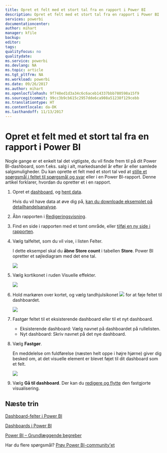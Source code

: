 ```yaml
---
title: Opret et felt med et stort tal fra en rapport i Power BI
description: Opret et felt med et stort tal fra en rapport i Power BI
services: powerbi
documentationcenter: 
author: mihart
manager: kfile
backup: 
editor: 
tags: 
qualityfocus: no
qualitydate: 
ms.service: powerbi
ms.devlang: NA
ms.topic: article
ms.tgt_pltfrm: NA
ms.workload: powerbi
ms.date: 09/26/2017
ms.author: mihart
ms.openlocfilehash: 9f748ed1d3a34c6c6aceb14337bbb780598a15f9
ms.sourcegitcommit: 99cc3b9cb615c2957dde6ca908a51238f129cebb
ms.translationtype: HT
ms.contentlocale: da-DK
ms.lasthandoff: 11/13/2017
---
```

# <a name="create-a-big-number-tile-from-a-power-bi-report"></a>Opret et felt med et stort tal fra en rapport i Power BI
Nogle gange er et enkelt tal det vigtigste, du vil finde frem til på dit Power BI-dashboard, som f.eks. salg i alt, markedsandel år efter år eller samlede salgsmuligheder. Du kan oprette et felt med et stort tal ved at [stille et spørgsmål i feltet til spørgsmål og svar](power-bi-visualization-big-number.md) eller i en Power BI-rapport. Denne artikel forklarer, hvordan du opretter et i en rapport.

1. Opret et [dashboard](service-dashboards.md), og [hent data](service-get-data.md).
   
   Hvis du vil have data at øve dig på, [kan du downloade eksemplet på detailhandelsanalyse](sample-retail-analysis.md). 
2. Åbn rapporten i [Redigeringsvisning](service-reading-view-and-editing-view.md).
3. Find en side i rapporten med et tomt område, eller [tilføj en ny side i rapporten](power-bi-report-add-page.md).
4. Vælg talfeltet, som du vil vise, i listen Felter.
   
   I dette eksempel skal du **åbne Store count** i tabellen **Store**. Power BI opretter et søjlediagram med det ene tal.
   
   ![](media/power-bi-visualization-big-number-report/pbi_rptnumbertilechart.png)
5. Vælg kortikonet i ruden Visuelle effekter.
   
   ![](media/power-bi-visualization-big-number-report/pbi_changechartcard.png)
6. Hold markøren over kortet, og vælg tandhjulsikonet ![](media/power-bi-visualization-big-number-report/pbi_pintile.png) for at føje feltet til dashboardet. 
   
   ![](media/power-bi-visualization-big-number-report/power-bi-pin-icon.png)
7. Fastgør feltet til et eksisterende dashboard eller til et nyt dashboard. 
   
   * Eksisterende dashboard: Vælg navnet på dashboardet på rullelisten.
   * Nyt dashboard: Skriv navnet på det nye dashboard.
8. Vælg **Fastgør**.
   
   En meddelelse om fuldførelse (næsten helt oppe i højre hjørne) giver dig besked om, at det visuelle element er blevet føjet til dit dashboard som et felt.
   
   ![](media/power-bi-visualization-big-number-report/power-bi-pin-success-message.png)
9. Vælg **Gå til dashboard**. Der kan du [redigere og flytte](service-dashboard-edit-tile.md) den fastgjorte visualisering.

## <a name="next-steps"></a>Næste trin
[Dashboard-felter i Power BI](service-dashboard-tiles.md)

[Dashboards i Power BI](service-dashboards.md)

[Power BI – Grundlæggende begreber](service-basic-concepts.md)

Har du flere spørgsmål? [Prøv Power BI-community'et](http://community.powerbi.com/)


